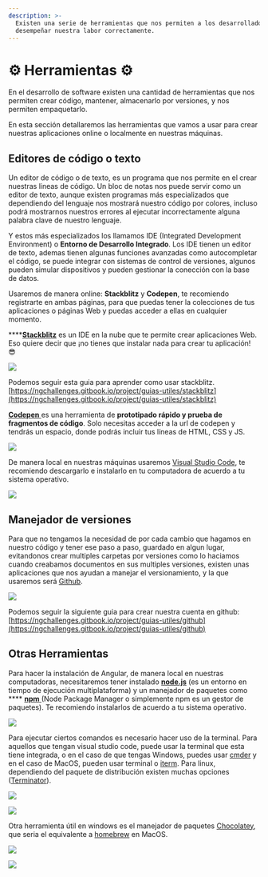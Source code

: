 ```yaml
---
description: >-
  Existen una serie de herramientas que nos permiten a los desarrolladores poder
  desempeñar nuestra labor correctamente.
---
```


# ⚙️ Herramientas ⚙️

En el desarrollo de software existen una cantidad de herramientas que nos permiten crear código, mantener, almacenarlo por versiones, y nos permiten empaquetarlo.

En esta sección detallaremos las herramientas que vamos a usar para crear nuestras aplicaciones online o localmente en nuestras máquinas.

## Editores de código o texto

Un editor de código o de texto, es un programa que nos permite en el crear nuestras lineas de código. Un bloc de notas nos puede servir como un editor de texto, aunque existen programas más especializados que dependiendo del lenguaje nos mostrará nuestro código por colores, incluso podrá mostrarnos nuestros errores al ejecutar incorrectamente alguna palabra clave de nuestro lenguaje.

Y estos más especializados los llamamos IDE  (Integrated Development Environment) o **Entorno de Desarrollo Integrado**. Los IDE tienen un editor de texto, ademas tienen algunas funciones avanzadas como autocompletar el código, se puede integrar con sistemas de control de versiones, algunos pueden simular dispositivos y pueden gestionar la conección con la base de datos.

Usaremos de manera online: **Stackblitz** y **Codepen**, te recomiendo registrarte en ambas páginas, para que puedas tener la colecciones de tus aplicaciones o páginas Web y puedas acceder a ellas en cualquier momento.

****[**Stackblitz**](https://stackblitz.com) es un IDE en la nube que te permite crear aplicaciones Web. Eso quiere decir que ¡no tienes que instalar nada para crear tu aplicación! 😎

![](../.gitbook/assets/stackblitz.png)

Podemos seguir esta guia para aprender como usar stackblitz. [https://ngchallenges.gitbook.io/project/guias-utiles/stackblitz](https://ngchallenges.gitbook.io/project/guias-utiles/stackblitz)

[**Codepen** ](https://codepen.io)es una herramienta de **prototipado rápido y prueba de fragmentos de código**. Solo necesitas acceder a la url de codepen y tendrás un espacio, donde podrás incluir tus líneas de HTML, CSS y JS.

![](../.gitbook/assets/codepen-wordmark-display-inside-black-10x.png)

De manera local en nuestras máquinas usaremos [Visual Studio Code](https://code.visualstudio.com), te recomiendo descargarlo e instalarlo en tu computadora de acuerdo a tu sistema operativo.

![](../.gitbook/assets/download.png)

## Manejador de versiones

Para que no tengamos la necesidad de por cada cambio que hagamos en nuestro código y tener ese paso a paso, guardado en algun lugar, evitandonos crear multiples carpetas por versiones como lo haciamos cuando creabamos documentos en sus multiples versiones, existen unas aplicaciones que nos ayudan a manejar el versionamiento, y la que usaremos será [Github](https://github.com).&#x20;

![](../.gitbook/assets/github-logo-2-imagen.jpg)

Podemos seguir la siguiente guia para crear nuestra cuenta en github: [https://ngchallenges.gitbook.io/project/guias-utiles/github](https://ngchallenges.gitbook.io/project/guias-utiles/github)

## Otras Herramientas

Para hacer la instalación de Angular, de manera local en nuestras computadoras, necesitaremos tener instalado [**node.js**](https://nodejs.org/es/) (es un entorno en tiempo de ejecución multiplataforma) y un manejador de paquetes como **** [**npm** ](https://www.npmjs.com)(Node Package Manager o simplemente npm es un gestor de paquetes). Te recomiendo instalarlos de acuerdo a tu sistema operativo.

![](../.gitbook/assets/nodejs-logo-png.png)

Para ejecutar ciertos comandos es necesario hacer uso de la terminal. Para aquellos que tengan visual studio code, puede usar la terminal que esta tiene integrada, o en el caso de que tengas Windows, puedes usar [cmder](https://cmder.net) y en el caso de MacOS, pueden usar terminal o [iterm](https://www.iterm2.com). Para linux, dependiendo del paquete de distribución existen muchas opciones ([Terminator](https://terminator-gtk3.readthedocs.io/en/latest/)).

![](../.gitbook/assets/cmder.png)

![](../.gitbook/assets/iterm-logo.jpg)

Otra herramienta útil en windows es el manejador de paquetes [Chocolatey](https://chocolatey.org), que seria el equivalente a [homebrew](https://brew.sh/index\_es) en MacOS.

![](../.gitbook/assets/download-1-.png)

![](../.gitbook/assets/homebrew\_logo.png)
